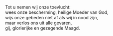 Tot u nemen wij onze toevlucht:  
wees onze bescherming, heilige Moeder van God,  
wijs onze gebeden niet af als wij in nood zijn,  
maar verlos ons uit alle gevaren,  
gij, glorierijke en gezegende Maagd.
